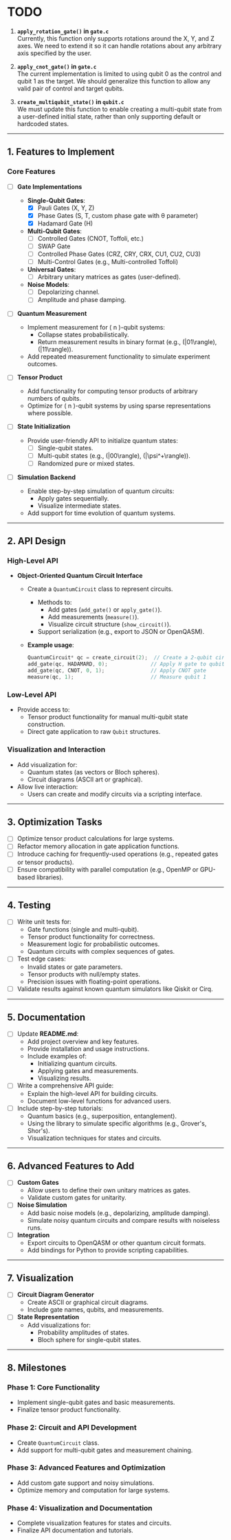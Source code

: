 # TODO

1. **`apply_rotation_gate()` in `gate.c`**  
   Currently, this function only supports rotations around the X, Y, and Z axes. We need to extend it so it can handle rotations about any arbitrary axis specified by the user.

2. **`apply_cnot_gate()` in `gate.c`**  
   The current implementation is limited to using qubit 0 as the control and qubit 1 as the target. We should generalize this function to allow any valid pair of control and target qubits.

3. **`create_multiqubit_state()` in `qubit.c`**  
   We must update this function to enable creating a multi-qubit state from a user-defined initial state, rather than only supporting default or hardcoded states.

---

## 1. Features to Implement

### Core Features
- [ ] **Gate Implementations**
    - **Single-Qubit Gates**:
        - [x] Pauli Gates (X, Y, Z)
        - [x] Phase Gates (S, T, custom phase gate with θ parameter)
        - [x] Hadamard Gate (H)
    - **Multi-Qubit Gates**:
        - [ ] Controlled Gates (CNOT, Toffoli, etc.)
        - [ ] SWAP Gate
        - [ ] Controlled Phase Gates (CRZ, CRY, CRX, CU1, CU2, CU3)
        - [ ] Multi-Control Gates (e.g., Multi-controlled Toffoli)
    - **Universal Gates**:
        - [ ] Arbitrary unitary matrices as gates (user-defined).
    - **Noise Models**:
        - [ ] Depolarizing channel.
        - [ ] Amplitude and phase damping.

- [ ] **Quantum Measurement**
    - Implement measurement for \( n \)-qubit systems:
        - Collapse states probabilistically.
        - Return measurement results in binary format (e.g., \(|01\rangle\), \(|11\rangle\)).
    - Add repeated measurement functionality to simulate experiment outcomes.

- [ ] **Tensor Product**
    - Add functionality for computing tensor products of arbitrary numbers of qubits.
    - Optimize for \( n \)-qubit systems by using sparse representations where possible.

- [ ] **State Initialization**
    - Provide user-friendly API to initialize quantum states:
        - [ ] Single-qubit states.
        - [ ] Multi-qubit states (e.g., \(|00\rangle\), \(|\psi^+\rangle\)).
        - [ ] Randomized pure or mixed states.

- [ ] **Simulation Backend**
    - Enable step-by-step simulation of quantum circuits:
        - Apply gates sequentially.
        - Visualize intermediate states.
    - Add support for time evolution of quantum systems.

---

## 2. API Design

### High-Level API

- **Object-Oriented Quantum Circuit Interface**
    - Create a `QuantumCircuit` class to represent circuits.
        - Methods to:
            - Add gates (`add_gate()` or `apply_gate()`).
            - Add measurements (`measure()`).
            - Visualize circuit structure (`show_circuit()`).
        - Support serialization (e.g., export to JSON or OpenQASM).

    - **Example usage**:
      ```c
      QuantumCircuit* qc = create_circuit(2);  // Create a 2-qubit circuit
      add_gate(qc, HADAMARD, 0);              // Apply H gate to qubit 0
      add_gate(qc, CNOT, 0, 1);               // Apply CNOT gate
      measure(qc, 1);                         // Measure qubit 1
      ```

### Low-Level API
- Provide access to:
    - Tensor product functionality for manual multi-qubit state construction.
    - Direct gate application to raw `Qubit` structures.

### Visualization and Interaction
- Add visualization for:
    - Quantum states (as vectors or Bloch spheres).
    - Circuit diagrams (ASCII art or graphical).
- Allow live interaction:
    - Users can create and modify circuits via a scripting interface.

---

## 3. Optimization Tasks

- [ ] Optimize tensor product calculations for large systems.
- [ ] Refactor memory allocation in gate application functions.
- [ ] Introduce caching for frequently-used operations (e.g., repeated gates or tensor products).
- [ ] Ensure compatibility with parallel computation (e.g., OpenMP or GPU-based libraries).

---

## 4. Testing

- [ ] Write unit tests for:
    - Gate functions (single and multi-qubit).
    - Tensor product functionality for correctness.
    - Measurement logic for probabilistic outcomes.
    - Quantum circuits with complex sequences of gates.
- [ ] Test edge cases:
    - Invalid states or gate parameters.
    - Tensor products with null/empty states.
    - Precision issues with floating-point operations.
- [ ] Validate results against known quantum simulators like Qiskit or Cirq.

---

## 5. Documentation

- [ ] Update **README.md**:
    - Add project overview and key features.
    - Provide installation and usage instructions.
    - Include examples of:
        - Initializing quantum circuits.
        - Applying gates and measurements.
        - Visualizing results.
- [ ] Write a comprehensive API guide:
    - Explain the high-level API for building circuits.
    - Document low-level functions for advanced users.
- [ ] Include step-by-step tutorials:
    - Quantum basics (e.g., superposition, entanglement).
    - Using the library to simulate specific algorithms (e.g., Grover's, Shor's).
    - Visualization techniques for states and circuits.

---

## 6. Advanced Features to Add

- [ ] **Custom Gates**
    - Allow users to define their own unitary matrices as gates.
    - Validate custom gates for unitarity.
- [ ] **Noise Simulation**
    - Add basic noise models (e.g., depolarizing, amplitude damping).
    - Simulate noisy quantum circuits and compare results with noiseless runs.
- [ ] **Integration**
    - Export circuits to OpenQASM or other quantum circuit formats.
    - Add bindings for Python to provide scripting capabilities.

---

## 7. Visualization

- [ ] **Circuit Diagram Generator**
    - Create ASCII or graphical circuit diagrams.
    - Include gate names, qubits, and measurements.
- [ ] **State Representation**
    - Add visualizations for:
        - Probability amplitudes of states.
        - Bloch sphere for single-qubit states.

---

## 8. Milestones

### Phase 1: Core Functionality
- Implement single-qubit gates and basic measurements.
- Finalize tensor product functionality.

### Phase 2: Circuit and API Development
- Create `QuantumCircuit` class.
- Add support for multi-qubit gates and measurement chaining.

### Phase 3: Advanced Features and Optimization
- Add custom gate support and noisy simulations.
- Optimize memory and computation for large systems.

### Phase 4: Visualization and Documentation
- Complete visualization features for states and circuits.
- Finalize API documentation and tutorials.

